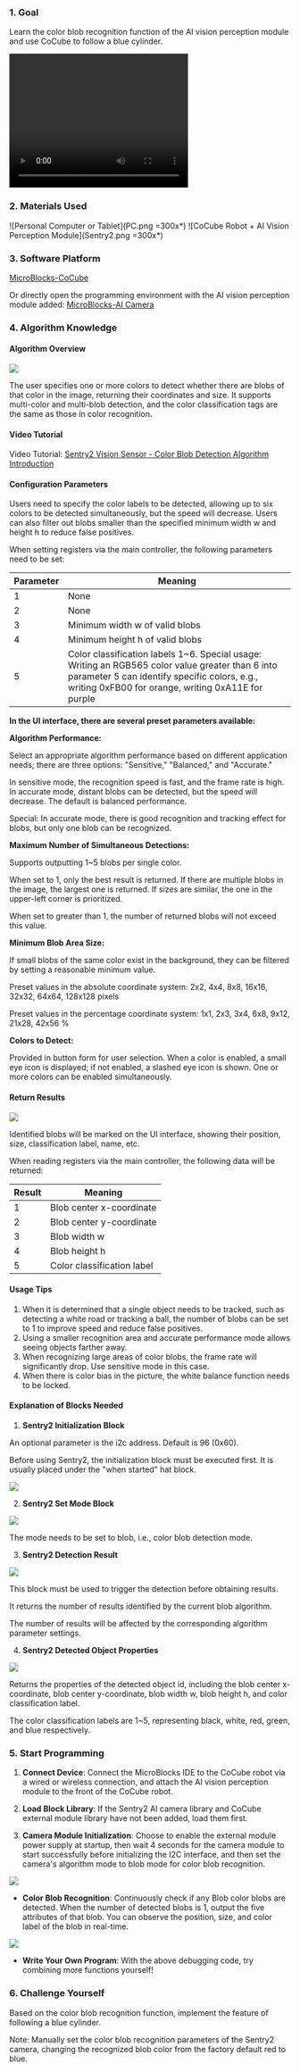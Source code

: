### 1. Goal

Learn the color blob recognition function of the AI vision perception module and use CoCube to follow a blue cylinder.

<video width="320" height="240" controls>
  <source src="video720p.mp4" type="video/mp4">
</video>

### 2. Materials Used

![Personal Computer or Tablet](PC.png =300x*)
![CoCube Robot + AI Vision Perception Module](Sentry2.png =300x*)

### 3. Software Platform

[MicroBlocks-CoCube](https://microblocksfun.cn/run/microblocks.html#scripts=GP%20Scripts%0Adepends%20%27CoCube%27)

Or directly open the programming environment with the AI vision perception module added: [MicroBlocks-AI Camera](https://microblocksfun.cn/run/microblocks.html#scripts=GP%20Scripts%0Adepends%20%27CoCube%20Module%27%20%27Sentry2%20AI%20camera%27)

### 4. Algorithm Knowledge

#### Algorithm Overview

![](image-1.png)

The user specifies one or more colors to detect whether there are blobs of that color in the image, returning their coordinates and size. It supports multi-color and multi-blob detection, and the color classification tags are the same as those in color recognition.

#### Video Tutorial

Video Tutorial: [Sentry2 Vision Sensor - Color Blob Detection Algorithm Introduction](https://www.bilibili.com/video/BV1KM411C73u/)

#### Configuration Parameters

Users need to specify the color labels to be detected, allowing up to six colors to be detected simultaneously, but the speed will decrease. Users can also filter out blobs smaller than the specified minimum width w and height h to reduce false positives.

When setting registers via the main controller, the following parameters need to be set:

| **Parameter** | **Meaning**                                                                              |
| ------------- | ---------------------------------------------------------------------------------------- |
| 1             | None                                                                                     |
| 2             | None                                                                                     |
| 3             | Minimum width w of valid blobs                                                           |
| 4             | Minimum height h of valid blobs                                                          |
| 5             | Color classification labels 1~6. Special usage: Writing an RGB565 color value greater than 6 into parameter 5 can identify specific colors, e.g., writing 0xFB00 for orange, writing 0xA11E for purple |

**In the UI interface, there are several preset parameters available:**

**Algorithm Performance:**

Select an appropriate algorithm performance based on different application needs; there are three options: "Sensitive," "Balanced," and "Accurate."

In sensitive mode, the recognition speed is fast, and the frame rate is high. In accurate mode, distant blobs can be detected, but the speed will decrease. The default is balanced performance.

Special: In accurate mode, there is good recognition and tracking effect for blobs, but only one blob can be recognized.

**Maximum Number of Simultaneous Detections:**

Supports outputting 1~5 blobs per single color.

When set to 1, only the best result is returned. If there are multiple blobs in the image, the largest one is returned. If sizes are similar, the one in the upper-left corner is prioritized.

When set to greater than 1, the number of returned blobs will not exceed this value.

**Minimum Blob Area Size:**

If small blobs of the same color exist in the background, they can be filtered by setting a reasonable minimum value.

Preset values in the absolute coordinate system: 2x2, 4x4, 8x8, 16x16, 32x32, 64x64, 128x128 pixels

Preset values in the percentage coordinate system: 1x1, 2x3, 3x4, 6x8, 9x12, 21x28, 42x56 %

**Colors to Detect:**

Provided in button form for user selection. When a color is enabled, a small eye icon is displayed; if not enabled, a slashed eye icon is shown. One or more colors can be enabled simultaneously.

#### Return Results

![](image.png)

Identified blobs will be marked on the UI interface, showing their position, size, classification label, name, etc.

When reading registers via the main controller, the following data will be returned:

| **Result** | **Meaning**     |
| ---------- | --------------- |
| 1          | Blob center x-coordinate |
| 2          | Blob center y-coordinate |
| 3          | Blob width w    |
| 4          | Blob height h   |
| 5          | Color classification label |

#### **Usage Tips**

1. When it is determined that a single object needs to be tracked, such as detecting a white road or tracking a ball, the number of blobs can be set to 1 to improve speed and reduce false positives.
2. Using a smaller recognition area and accurate performance mode allows seeing objects farther away.
3. When recognizing large areas of color blobs, the frame rate will significantly drop. Use sensitive mode in this case.
4. When there is color bias in the picture, the white balance function needs to be locked.

#### **Explanation of Blocks Needed**

1. **Sentry2 Initialization Block**

An optional parameter is the i2c address. Default is 96 (0x60).

Before using Sentry2, the initialization block must be executed first. It is usually placed under the "when started" hat block.

![](init.png)

2. **Sentry2 Set Mode Block**

![](setmode.png)

The mode needs to be set to blob, i.e., color blob detection mode.

3. **Sentry2 Detection Result**

![](result.png)

This block must be used to trigger the detection before obtaining results. 

It returns the number of results identified by the current blob algorithm.

The number of results will be affected by the corresponding algorithm parameter settings.

4. **Sentry2 Detected Object Properties**

![](property.png)

Returns the properties of the detected object id, including the blob center x-coordinate, blob center y-coordinate, blob width w, blob height h, and color classification label.

The color classification labels are 1~5, representing black, white, red, green, and blue respectively.



### 5. Start Programming

1. **Connect Device**: Connect the MicroBlocks IDE to the CoCube robot via a wired or wireless connection, and attach the AI vision perception module to the front of the CoCube robot.

2. **Load Block Library**: If the Sentry2 AI camera library and CoCube external module library have not been added, load them first.

3. **Camera Module Initialization**: Choose to enable the external module power supply at startup, then wait 4 seconds for the camera module to start successfully before initializing the I2C interface, and then set the camera's algorithm mode to blob mode for color blob recognition.

![](scriptImage4423397.png)

* **Color Blob Recognition**: Continuously check if any Blob color blobs are detected. When the number of detected blobs is 1, output the five attributes of that blob. You can observe the position, size, and color label of the blob in real-time.

![](result2.png)

* **Write Your Own Program**: With the above debugging code, try combining more functions yourself!

### 6. Challenge Yourself

Based on the color blob recognition function, implement the feature of following a blue cylinder.

Note: Manually set the color blob recognition parameters of the Sentry2 camera, changing the recognized blob color from the factory default red to blue.